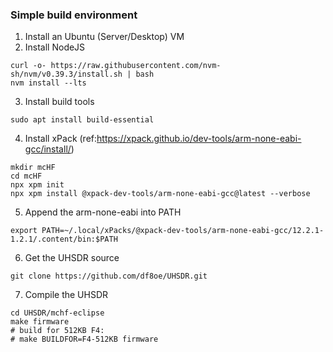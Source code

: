 ### Simple build environment
1. Install an Ubuntu (Server/Desktop) VM
2. Install NodeJS
  ```
  curl -o- https://raw.githubusercontent.com/nvm-sh/nvm/v0.39.3/install.sh | bash
  nvm install --lts
  ```
3. Install build tools
  ```
  sudo apt install build-essential
  ```
4. Install xPack (ref:https://xpack.github.io/dev-tools/arm-none-eabi-gcc/install/)
  ```
  mkdir mcHF
  cd mcHF
  npx xpm init
  npx xpm install @xpack-dev-tools/arm-none-eabi-gcc@latest --verbose
  ```
5. Append the arm-none-eabi into PATH
  ```
  export PATH=~/.local/xPacks/@xpack-dev-tools/arm-none-eabi-gcc/12.2.1-1.2.1/.content/bin:$PATH
  ```
6. Get the UHSDR source
  ```
  git clone https://github.com/df8oe/UHSDR.git
  ```
7. Compile the UHSDR
  ```
  cd UHSDR/mchf-eclipse
  make firmware
  # build for 512KB F4:
  # make BUILDFOR=F4-512KB firmware
  ```

